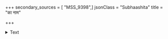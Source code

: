 +++
secondary_sources = [ "MSS_9398",]
jsonClass = "Subhaashita"
title = "का नाम"

+++

<details><summary>Text</summary>

का नाम बुद्धिहीनस्य विधेरविदग्धता।  
कूष्माण्डानां न यश्चक्रे तैलमूर्णां च दन्तिनाम्
</details>
